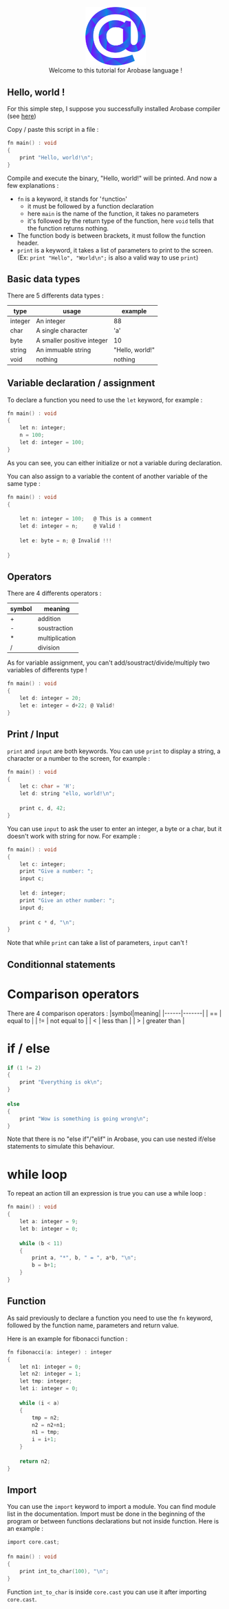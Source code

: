 <div align="center">
    <img width="140px" src="../others/logo.png"/><br/>
    Welcome to this tutorial for Arobase language !
</div>

## Hello, world !

For this simple step, I suppose you successfully installed Arobase compiler (see [here](../README.md))

Copy / paste this script in a file : 
```c
fn main() : void
{
    print "Hello, world!\n";
}
```

Compile and execute the binary, "Hello, world!" will be printed.
And now a few explanations :
* `fn` is a keyword, it stands for '`f`unctio`n`'
    * it must be followed by a function declaration
    * here `main` is the name of the function, it takes no parameters
    * it's followed by the return type of the function, here `void` tells that the function returns nothing.
* The function body is between brackets, it must follow the function header.
* `print` is a keyword, it takes a list of parameters to print to the screen. (Ex: `print "Hello", "World\n";` is also a valid way to use `print`)


## Basic data types
There are 5 differents data types : 

| type | usage | example |
|------|-------|---------|
| integer| An integer | 88 |
| char | A single character | 'a'|
| byte | A smaller positive integer | 10 |
| string | An immuable string | "Hello, world!" |
| void | nothing | nothing

## Variable declaration / assignment

To declare a function you need to use the `let` keyword, for example :
```c
fn main() : void
{
    let n: integer;
    n = 100;
    let d: integer = 100;
}
```

As you can see, you can either initialize or not a variable during declaration.

You can also assign to a variable the content of another variable of the same type : 

```c
fn main() : void
{                        
                            
    let n: integer = 100;   @ This is a comment
    let d: integer = n;     @ Valid !

    let e: byte = n; @ Invalid !!!

}
```
## Operators 
There are 4 differents operators : 

|symbol|meaning|
|------|-------|
|  +   |addition|
|  -   |soustraction|
|  *   |multiplication|
|  /   |division|

As for variable assignment, you can't add/soustract/divide/multiply two variables of differents type !

```c
fn main() : void
{
    let d: integer = 20; 
    let e: integer = d+22; @ Valid!
}
```

## Print / Input

`print` and `input` are both keywords.
You can use `print` to display a string, a character or a number to the screen, for example : 

```c
fn main() : void
{
    let c: char = 'H';
    let d: string "ello, world!\n";

    print c, d, 42;
}
```

You can use `input` to ask the user to enter an integer, a byte or a char, but it doesn't work with string for now. For example :

```c
fn main() : void
{
    let c: integer;
    print "Give a number: ";
    input c;

    let d: integer;
    print "Give an other number: ";
    input d;

    print c * d, "\n";
}
```

Note that while `print` can take a list of parameters, `input` can't !

## Conditionnal statements

# Comparison operators

There are 4 comparison operators :
|symbol|meaning|
|------|-------|
| == | equal to |
| != | not equal to |
| < | less than |
| > | greater than |

# if / else

```c
if (1 != 2) 
{
    print "Everything is ok\n";
}

else 
{
    print "Wow is something is going wrong\n";
}
```
Note that there is no "else if"/"elif" in Arobase, you can use nested if/else statements to simulate this behaviour.

# while loop
To repeat an action till an expression is true you can use a while loop : 
```c
fn main() : void
{
    let a: integer = 9;
    let b: integer = 0;

    while (b < 11)
    {
        print a, "*", b, " = ", a*b, "\n";
        b = b+1;
    }
}
```

## Function

As said previously to declare a function you need to use the `fn` keyword, followed by the function name, parameters and return value.

Here is an example for fibonacci function : 
```c
fn fibonacci(a: integer) : integer
{
    let n1: integer = 0;
    let n2: integer = 1;
    let tmp: integer;
    let i: integer = 0;

    while (i < a)
    {
        tmp = n2;
        n2 = n2+n1;
        n1 = tmp;
        i = i+1;
    }

    return n2;
}
```

## Import

You can use the `import` keyword to import a module. You can find module list in the documentation. Import must be done in the beginning of the program or between functions declarations but not inside function.
Here is an example : 

```c
import core.cast;

fn main() : void
{
    print int_to_char(100), "\n";
}
```

Function `int_to_char` is inside `core.cast` you can use it after importing `core.cast`.